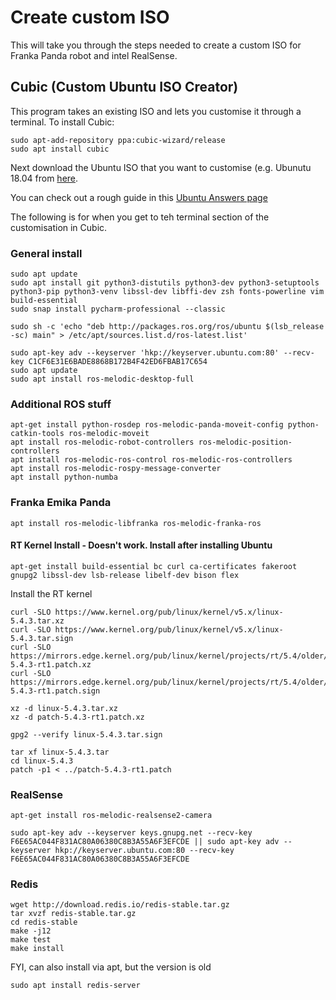 # Create custom ISO

This will take you through the steps needed to create a custom ISO for Franka Panda robot and intel RealSense.

## Cubic (Custom Ubuntu ISO Creator)

This program takes an existing ISO and lets you customise it through a terminal. To install Cubic:

```
sudo apt-add-repository ppa:cubic-wizard/release
sudo apt install cubic
```

Next download the Ubuntu ISO that you want to customise (e.g. Ubunutu 18.04 from [here](https://releases.ubuntu.com/18.04/).

You can check out a rough guide in this [Ubuntu Answers page](https://askubuntu.com/questions/741753/how-to-use-cubic-to-create-a-custom-ubuntu-live-cd-image)

The following is for when you get to teh terminal section of the customisation in Cubic.

### General install

```
sudo apt update
sudo apt install git python3-distutils python3-dev python3-setuptools python3-pip python3-venv libssl-dev libffi-dev zsh fonts-powerline vim build-essential
sudo snap install pycharm-professional --classic
```

```
sudo sh -c 'echo "deb http://packages.ros.org/ros/ubuntu $(lsb_release -sc) main" > /etc/apt/sources.list.d/ros-latest.list'

sudo apt-key adv --keyserver 'hkp://keyserver.ubuntu.com:80' --recv-key C1CF6E31E6BADE8868B172B4F42ED6FBAB17C654
sudo apt update
sudo apt install ros-melodic-desktop-full
```

### Additional ROS stuff

```
apt-get install python-rosdep ros-melodic-panda-moveit-config python-catkin-tools ros-melodic-moveit
apt install ros-melodic-robot-controllers ros-melodic-position-controllers
apt install ros-melodic-ros-control ros-melodic-ros-controllers
apt install ros-melodic-rospy-message-converter
apt install python-numba
```

### Franka Emika Panda
```
apt install ros-melodic-libfranka ros-melodic-franka-ros
```
#### RT Kernel Install - Doesn't work. Install after installing Ubuntu
```
apt-get install build-essential bc curl ca-certificates fakeroot gnupg2 libssl-dev lsb-release libelf-dev bison flex
```

Install the RT kernel
```
curl -SLO https://www.kernel.org/pub/linux/kernel/v5.x/linux-5.4.3.tar.xz
curl -SLO https://www.kernel.org/pub/linux/kernel/v5.x/linux-5.4.3.tar.sign
curl -SLO https://mirrors.edge.kernel.org/pub/linux/kernel/projects/rt/5.4/older/patch-5.4.3-rt1.patch.xz
curl -SLO https://mirrors.edge.kernel.org/pub/linux/kernel/projects/rt/5.4/older/patch-5.4.3-rt1.patch.sign
```

```
xz -d linux-5.4.3.tar.xz
xz -d patch-5.4.3-rt1.patch.xz
```
```
gpg2 --verify linux-5.4.3.tar.sign
```

```
tar xf linux-5.4.3.tar
cd linux-5.4.3
patch -p1 < ../patch-5.4.3-rt1.patch
```

### RealSense
```
apt-get install ros-melodic-realsense2-camera
```

```
sudo apt-key adv --keyserver keys.gnupg.net --recv-key F6E65AC044F831AC80A06380C8B3A55A6F3EFCDE || sudo apt-key adv --keyserver hkp://keyserver.ubuntu.com:80 --recv-key F6E65AC044F831AC80A06380C8B3A55A6F3EFCDE
```
### Redis
```
wget http://download.redis.io/redis-stable.tar.gz
tar xvzf redis-stable.tar.gz
cd redis-stable
make -j12
make test
make install
```
FYI, can also install via apt, but the version is old
```
sudo apt install redis-server
```
